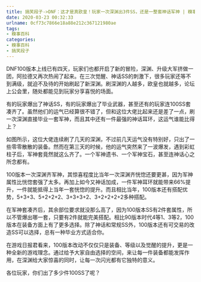 ```yaml
---
title: 搞笑段子->DNF：这才是真欧皇！玩家一次深渊出3件SS，还是一整套神话军神 | 糗事百科
date: 2020-03-23 00:32:33
urlname: 0cf73c7866e18a88e212c367121980ae
tags: 
- 糗事百科
categories:
- 糗事百科
- 搞笑段子
---
```

DNF100版本上线已有四天，玩家们也都开启了新的冒险，深渊、升级大军挤做一团，阿拉德又再次热闹了起来。在三次觉醒、神话SS的刺激下，很多玩家还等不到满级，就迫不及待的开始刷起了新深渊。刷深渊的人越多，欧皇也就越多，论坛上公会里，随处都能见到玩家分享喜悦的场面。

有的玩家爆出了神话SS，有的玩家爆出了毕业武器，甚至还有的玩家连100SS套凑齐了。虽然他们的运气已经算很不错了，但和这位大佬比起来还是差了一点，刷一次深渊直接毕业一套军神，而且其中还有一件最强的神话耳环，这运气谁能比得上？

如图所示，这位大佬连续刷了几天的深渊，不过前几天运气没有特别好，只出了一些零零散散的装备。然而在第三天的时候，他的运气突然来了一波爆发，遇到彩虹柱子后，军神套竟然就这么齐了。一个军神遗书、一个军神宝石，甚至连神话心之所念都有。

100版本一次深渊齐军神，其惊喜程度比当年一次深渊齐恍惚还要更甚，因为军神属性比恍惚套强了太多。再加上如今又神话加成，一件军神耳环就能带来66%提升，一件就能抵得上当年一套恍惚的提升。而且相比当年，100版本还有搭配优势，5+3+3、5+2+2+2、3+3+3+2、3+2+2+2+2多种搭配。

在军神套凑齐后，其余部位要求就没那么高了，因为100版本SS有2件套属性，所以不管爆出哪一套，只要有2件就能完美搭配。相比90版本时代4等1、3等2，100版本在装备方面上有了更多选择。除了神话和常规SS外，100版本还有可交易的改造SS可以选择，总有一种毕业方式适合你。

在游戏日报君看来，100版本改动不仅仅只是装备、等级以及觉醒的提升，更是一种全新的游戏理念。通过给予大家自由选择的空间，来让每一件装备都能发挥作用，在深渊给大家惊喜的同时，让每一次闪光都有它独特的意义。

各位玩家，你们出了多少件100SS了呢？


